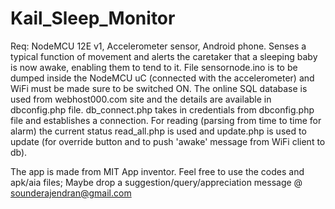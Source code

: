 # Kail_Sleep_Monitor
Req: NodeMCU 12E v1, Accelerometer sensor, Android phone.
Senses a typical function of movement and alerts the caretaker that a sleeping baby is now awake, enabling them to tend to it. 
File sensornode.ino is to be dumped inside the NodeMCU uC (connected with the accelerometer) and WiFi must be made sure to be switched ON. The online SQL database is used from webhost000.com site and the details are available in dbconfig.php file. db_connect.php takes in credentials from dbconfig.php file and establishes a connection. For reading (parsing from time to time for alarm) the current status read_all.php is used and update.php is used to update (for override button and to push 'awake' message from WiFi client to db). 

The app is made from MIT App inventor. Feel free to use the codes and apk/aia files; Maybe drop a suggestion/query/appreciation message @ sounderajendran@gmail.com
